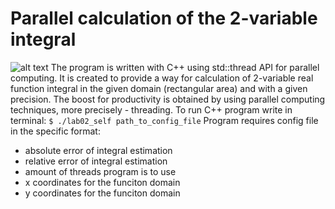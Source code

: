 # Parallel calculation of the 2-variable integral
![alt text](http://www.geatbx.com/docu/fcnindex-msh_f6_5-14.gif) The program is written with C++ using std::thread API for parallel computing. It is created to provide a way for calculation of 2-variable real function integral in the given domain (rectangular area) and with a given precision. The boost for productivity is obtained by using parallel computing techniques, more precisely - threading.
To run C++ program write in terminal:
`$ ./lab02_self path_to_config_file`
Program requires config file in the specific format:
* absolute error of integral estimation
* relative error of integral estimation
* amount of threads program is to use
* x coordinates for the funciton domain
* y coordinates for the funciton domain
